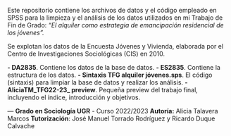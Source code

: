 Este repositorio contiene los archivos de datos y el código empleado en SPSS para la limpieza y el análisis de los datos utilizados en mi Trabajo de Fin de Grado: *“El alquiler como estrategia de emancipación residencial de los jóvenes”.*

Se explotan los datos de la Encuesta Jóvenes y Vivienda, elaborada por el Centro de Investigaciones Sociológicas (CIS) en 2010.

**- DA2835**. Contiene los datos de la base de datos.
**- ES2835**. Contiene la estructura de los datos.
**- Sintaxis TFG alquiler jóvenes.sps**. El código (sintaxis) para limpiar la base de datos y realizar los análisis.
**- AliciaTM_TFG22-23_ preview**. Pequeña preview del trabajo final, incluyendo el índice, introducción y objetivos.

—
**Grado en Sociología UGR** - Curso 2022/2023
**Autoría:** Alicia Talavera Marcos
**Tutorización**: José Manuel Torrado Rodríguez y Ricardo Duque Calvache

